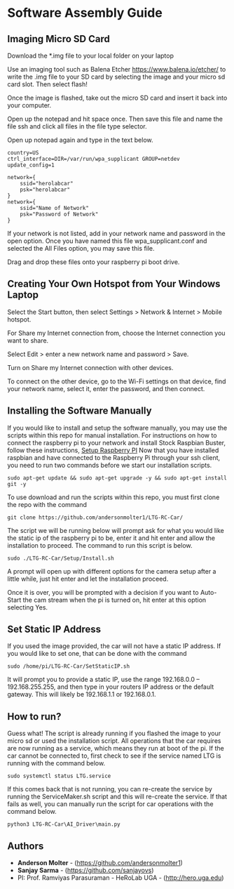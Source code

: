 # Software Assembly Guide


## Imaging Micro SD Card

Download the *.img file to your local folder on your laptop

Use an imaging tool such as Balena Etcher https://www.balena.io/etcher/ to write the .img file to your SD card by selecting the image and your micro sd card slot. Then select flash!

Once the image is flashed, take out the micro SD card and insert it back into your computer. 

Open up the notepad and hit space once. Then save this file and name the file ssh and click all files in the file type selector. 

Open up notepad again and type in the text below.
```
country=US
ctrl_interface=DIR=/var/run/wpa_supplicant GROUP=netdev
update_config=1

network={
    ssid="herolabcar"
    psk="herolabcar"
}
network={
    ssid="Name of Network"
    psk="Password of Network"
}
```
If your network is not listed, add in your network name and password in the open option. Once you have named this file wpa_supplicant.conf and selected the All Files option, you may save this file. 

Drag and drop these files onto your raspberry pi boot drive.

## Creating Your Own Hotspot from Your Windows Laptop

Select the Start  button, then select Settings  > Network & Internet > Mobile hotspot.

For Share my Internet connection from, choose the Internet connection you want to share.

Select Edit > enter a new network name and password > Save.

Turn on Share my Internet connection with other devices.

To connect on the other device, go to the Wi-Fi settings on that device, find your network name, select it, enter the password, and then connect.

## Installing the Software Manually

If you would like to install and setup the software manually, you may use the scripts within this repo for manual installation. For instructions on how to connect the raspberry pi to your network and install Stock Raspbian Buster, follow these instructions, [Setup Raspberry PI](https://desertbot.io/blog/headless-pi-zero-w-wifi-setup-windows) Now that you have installed raspbian and have connected to the Raspberry Pi through your ssh client, you need to run two commands before we start our installation scripts.
```
sudo apt-get update && sudo apt-get upgrade -y && sudo apt-get install git -y
```
To use download and run the scripts within this repo, you must first clone the repo with the command
```
git clone https://github.com/andersonmolter1/LTG-RC-Car/
```
The script we will be running below will prompt ask for what you would like the static ip of the raspberry pi to be, enter it and hit enter and allow the installation to proceed. The command to run this script is below.
```
sudo ./LTG-RC-Car/Setup/Install.sh
```
A prompt will open up with different options for the camera setup after a little while, just hit enter and let the installation proceed.

Once it is over, you will be prompted with a decision if you want to Auto-Start the cam stream when the pi is turned on, hit enter at this option selecting Yes.
## Set Static IP Address
If you used the image provided, the car will not have a static IP address. If you would like to set one, that can be done with the command 
```
sudo /home/pi/LTG-RC-Car/SetStaticIP.sh
```
It will prompt you to provide a static IP, use the range 192.168.0.0 – 192.168.255.255, and then type in your routers IP address or the default gateway. This will likely be 192.168.1.1 or 192.168.0.1.

## How to run? 
Guess what! The script is already running if you flashed the image to your micro sd or used the installation script. All operations that the car requires are now running as a service, which means they run at boot of the pi. If the car cannot be connected to, first check to see if the service named LTG is running with the command below.
```
sudo systemctl status LTG.service
```
If this comes back that is not running, you can re-create the service by running the ServiceMaker.sh script and this will re-create the service. If that fails as well, you can manually run the script for car operations with the command below.
```
python3 LTG-RC-Car\AI_Driver\main.py
```


## Authors

* **Anderson Molter** - (https://github.com/andersonmolter1)
* **Sanjay Sarma** - (https://github.com/sanjayovs)
* PI: Prof. Ramviyas Parasuraman - HeRoLab UGA - (http://hero.uga.edu)

